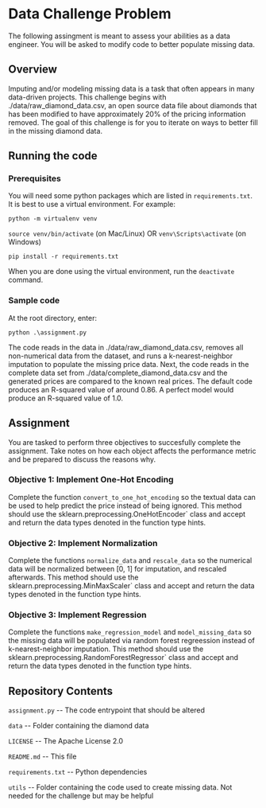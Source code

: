 # Data Challenge Problem

The following assingment is meant to assess your abilities as a data engineer. You will be asked to modify code to better populate missing data.

## Overview
Imputing and/or modeling missing data is a task that often appears in many data-driven projects. This challenge begins with ./data/raw_diamond_data.csv, an open source data file about diamonds that has been modified to have approximately 20% of the pricing information removed. The goal of this challenge is for you to iterate on ways to better fill in the missing diamond data.

## Running the code

### Prerequisites

You will need some python packages which are listed in `requirements.txt`. It is best
to use a virtual environment. For example:

`python -m virtualenv venv`

`source venv/bin/activate` (on Mac/Linux)
OR
`venv\Scripts\activate` (on Windows)

`pip install -r requirements.txt`

When you are done using the virtual environment, run the `deactivate` command.

### Sample code

At the root directory, enter:

`python .\assignment.py`

The code reads in the data in ./data/raw_diamond_data.csv, removes all non-numerical data from the dataset, and runs a k-nearest-neighbor imputation to populate the missing price data. Next, the code reads in the complete data set from ./data/complete_diamond_data.csv and the generated prices are compared to the known real prices. The default code produces an R-squared value of around 0.86. A perfect model would produce an R-squared value of 1.0. 

## Assignment

You are tasked to perform three objectives to succesfully complete the assignment. Take notes on how each object affects the performance metric and be prepared to discuss the reasons why.

### Objective 1: Implement One-Hot Encoding
Complete the function `convert_to_one_hot_encoding` so the textual data can be used to help predict the price instead of being ignored. This method should use the sklearn.preprocessing.OneHotEncoder` class and accept and return the data types denoted in the function type hints.

### Objective 2: Implement Normalization
Complete the functions `normalize_data` and `rescale_data` so the numerical data will be normalized between [0, 1] for imputation, and rescaled afterwards. This method should use the sklearn.preprocessing.MinMaxScaler` class and accept and return the data types denoted in the function type hints.

### Objective 3: Implement Regression
Complete the functions `make_regression_model` and `model_missing_data` so the missing data will be populated via random forest regreession instead of k-nearest-neighbor imputation. This method should use the sklearn.preprocessing.RandomForestRegressor` class and accept and return the data types denoted in the function type hints.

## Repository Contents

`assignment.py` -- The code entrypoint that should be altered

`data` -- Folder containing the diamond data

`LICENSE` -- The Apache License 2.0

`README.md` -- This file

`requirements.txt` -- Python dependencies

`utils` -- Folder containing the code used to create missing data. Not needed for the challenge but may be helpful